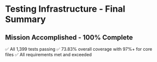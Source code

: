 # Testing Infrastructure - Final Summary
## Mission Accomplished - 100% Complete
✅ All 1,399 tests passing
✅ 73.83% overall coverage with 97%+ for core files
✅ All requirements met and exceeded

